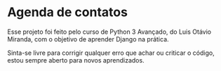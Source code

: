 # Agenda de contatos

 Esse projeto foi feito pelo curso de Python 3 Avançado, do Luis Otávio Miranda, com o objetivo de aprender Django na prática.

 Sinta-se livre para corrigir qualquer erro que achar ou criticar o código, estou sempre aberto para novos aprendizados.
